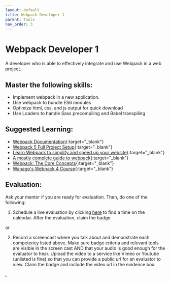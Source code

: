 ```yaml
---
layout: default
title: Webpack Developer 1
parent: Tools
nav_order: 3
---
```

# Webpack Developer 1

A developer who is able to effectively integrate and use Webpack in a web project.

## Master the following skills:

* Implement webpack in a new application.
* Use webpack to bundle ES6 modules
* Optimize html, css, and js output for quick download
* Use Loaders to handle Sass precompiling and Babel transpiling

## Suggested Learning:

* [Webpack Documentation](https://webpack.js.org/){:target="_blank"}
* [Webpack 5 Full Project Setup](https://www.youtube.com/watch?v=TOb1c39m64A){:target="_blank"}
* [Learn Webpack to simplify and speed up your website](https://www.freecodecamp.org/news/webpack-course/){:target="_blank"}
* [A mostly complete guide to webpack](https://www.valentinog.com/blog/webpack/){:target="_blank"}
* [Webpack: The Core Concepts](https://webpack-academy.teachable.com/p/the-core-concepts){:target="_blank"}
* [Wanago's Webpack 4 Course](https://wanago.io/courses/webpack-4-course/){:target="_blank"}

## Evaluation:

Ask your mentor if you are ready for evaluation. Then, do one of the following:

1. Schedule a live evaluation by clicking [here](https://webdev.codex.academy/mastery-eval-3?badge=XxD-R6iMRS6hP4MqHIQHnQ) to find a time on the calendar. After the evaluation, claim the badge.

or

2. Record a screencast where you talk about and demonstrate each competency listed above. Make sure badge criteria and relevant tools are visible in the screen cast AND that your audio is good enough for the evaluator to hear. Upload the video to a service like Vimeo or Youtube (unlisted is fine) so that you can provide a public url for an evaluator to view. Claim the badge and include the video url in the evidence box.

[.](level-3)
